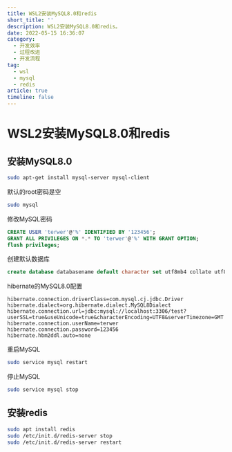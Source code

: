 ```yaml
---
title: WSL2安装MySQL8.0和redis
short_title: ''
description: WSL2安装MySQL8.0和redis。
date: 2022-05-15 16:36:07
category:
  - 开发效率
  - 过程改进
  - 开发流程
tag:
  - wsl
  - mysql
  - redis
article: true
timeline: false
---
```

# WSL2安装MySQL8.0和redis

## 安装MySQL8.0

```bash
sudo apt-get install mysql-server mysql-client
```

默认的root密码是空

```bash
sudo mysql
```

修改MySQL密码

```sql
CREATE USER 'terwer'@'%' IDENTIFIED BY '123456';
GRANT ALL PRIVILEGES ON *.* TO 'terwer'@'%' WITH GRANT OPTION;
flush privileges; 
```

创建默认数据库

```sql
create database databasename default character set utf8mb4 collate utf8mb4_general_ci; 
```

hibernate的MySQL8.0配置

```properties
hibernate.connection.driverClass=com.mysql.cj.jdbc.Driver
hibernate.dialect=org.hibernate.dialect.MySQL8Dialect
hibernate.connection.url=jdbc:mysql://localhost:3306/test?userSSL=true&useUnicode=true&characterEncoding=UTF8&serverTimezone=GMT
hibernate.connection.userName=terwer
hibernate.connection.password=123456
hibernate.hbm2ddl.auto=none
```

重启MySQL

```bash
sudo service mysql restart
```

停止MySQL

```bash
sudo service mysql stop
```

## 安装redis

```bash
sudo apt install redis
sudo /etc/init.d/redis-server stop
sudo /etc/init.d/redis-server restart
```